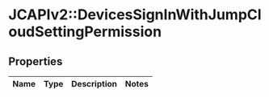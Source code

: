 # JCAPIv2::DevicesSignInWithJumpCloudSettingPermission

## Properties
Name | Type | Description | Notes
------------ | ------------- | ------------- | -------------

